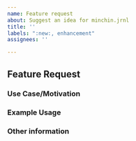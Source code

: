 ```yaml
---
name: Feature request
about: Suggest an idea for minchin.jrnl
title: ''
labels: ":new:, enhancement"
assignees: ''

---
```


## Feature Request
<!--
Hello, and thank you for reporting an issue!
Please fill out the points below, as it will make our process much easier.
-->

### Use Case/Motivation
<!--
What is the motivation / use case for changing the behavior?
-->

### Example Usage
<!--
Please provide examples of the usage you would like to see.
e.g `jrnl --new-flag="super cool new feature"`
-->

### Other information
<!--
Please provide any other relevant info about this request (e.g. stacktraces,
related issues, suggestions how to fix, etc)
-->
